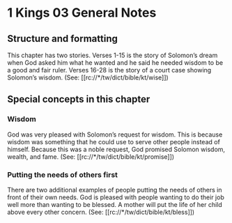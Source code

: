 # 1 Kings 03 General Notes
## Structure and formatting

This chapter has two stories. Verses 1-15 is the story of Solomon’s dream when God asked him what he wanted and he said he needed wisdom to be a good and fair ruler. Verses 16-28 is the story of a court case showing Solomon’s wisdom. (See: [[rc://*/tw/dict/bible/kt/wise]])

## Special concepts in this chapter

### Wisdom

God was very pleased with Solomon’s request for wisdom. This is because wisdom was something that he could use to serve other people instead of himself. Because this was a noble request, God promised Solomon wisdom, wealth, and fame. (See: [[rc://*/tw/dict/bible/kt/promise]])

### Putting the needs of others first
There are two additional examples of people putting the needs of others in front of their own needs. God is pleased with people wanting to do their job well more than wanting to be blessed. A mother will put the life of her child above every other concern. (See: [[rc://*/tw/dict/bible/kt/bless]])